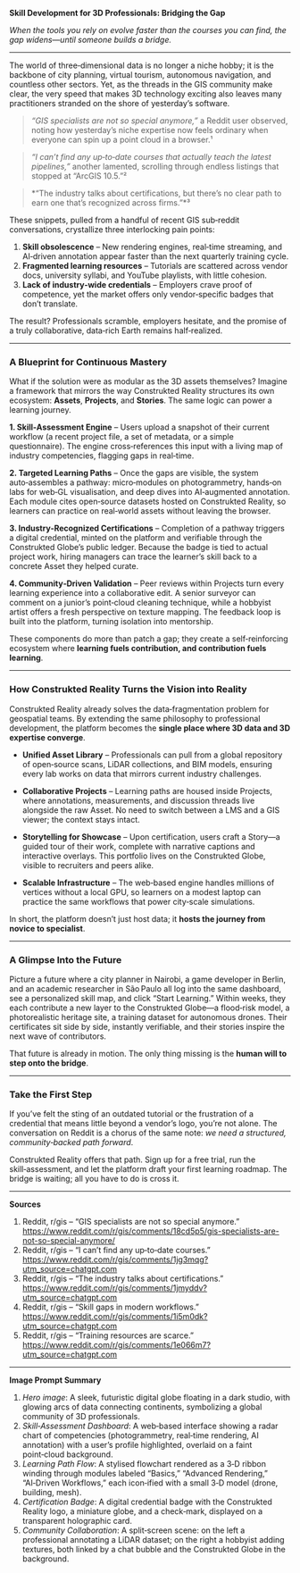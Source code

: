 **Skill Development for 3D Professionals: Bridging the Gap**  

*When the tools you rely on evolve faster than the courses you can find, the gap widens—until someone builds a bridge.*  

---

The world of three‑dimensional data is no longer a niche hobby; it is the backbone of city planning, virtual tourism, autonomous navigation, and countless other sectors. Yet, as the threads in the GIS community make clear, the very speed that makes 3D technology exciting also leaves many practitioners stranded on the shore of yesterday’s software.  

> *“GIS specialists are not so special anymore,”* a Reddit user observed, noting how yesterday’s niche expertise now feels ordinary when everyone can spin up a point cloud in a browser.¹  

> *“I can’t find any up‑to‑date courses that actually teach the latest pipelines,”* another lamented, scrolling through endless listings that stopped at “ArcGIS 10.5.”²  

> *“The industry talks about certifications, but there’s no clear path to earn one that’s recognized across firms.”*³  

These snippets, pulled from a handful of recent GIS sub‑reddit conversations, crystallize three interlocking pain points:  

1. **Skill obsolescence** – New rendering engines, real‑time streaming, and AI‑driven annotation appear faster than the next quarterly training cycle.  
2. **Fragmented learning resources** – Tutorials are scattered across vendor docs, university syllabi, and YouTube playlists, with little cohesion.  
3. **Lack of industry‑wide credentials** – Employers crave proof of competence, yet the market offers only vendor‑specific badges that don’t translate.  

The result? Professionals scramble, employers hesitate, and the promise of a truly collaborative, data‑rich Earth remains half‑realized.  

---

### A Blueprint for Continuous Mastery  

What if the solution were as modular as the 3D assets themselves? Imagine a framework that mirrors the way Construkted Reality structures its own ecosystem: **Assets**, **Projects**, and **Stories**. The same logic can power a learning journey.  

**1. Skill‑Assessment Engine** – Users upload a snapshot of their current workflow (a recent project file, a set of metadata, or a simple questionnaire). The engine cross‑references this input with a living map of industry competencies, flagging gaps in real‑time.  

**2. Targeted Learning Paths** – Once the gaps are visible, the system auto‑assembles a pathway: micro‑modules on photogrammetry, hands‑on labs for web‑GL visualisation, and deep dives into AI‑augmented annotation. Each module cites open‑source datasets hosted on Construkted Reality, so learners can practice on real‑world assets without leaving the browser.  

**3. Industry‑Recognized Certifications** – Completion of a pathway triggers a digital credential, minted on the platform and verifiable through the Construkted Globe’s public ledger. Because the badge is tied to actual project work, hiring managers can trace the learner’s skill back to a concrete Asset they helped curate.  

**4. Community‑Driven Validation** – Peer reviews within Projects turn every learning experience into a collaborative edit. A senior surveyor can comment on a junior’s point‑cloud cleaning technique, while a hobbyist artist offers a fresh perspective on texture mapping. The feedback loop is built into the platform, turning isolation into mentorship.  

These components do more than patch a gap; they create a self‑reinforcing ecosystem where **learning fuels contribution, and contribution fuels learning**.  

---

### How Construkted Reality Turns the Vision into Reality  

Construkted Reality already solves the data‑fragmentation problem for geospatial teams. By extending the same philosophy to professional development, the platform becomes the **single place where 3D data and 3D expertise converge**.  

- **Unified Asset Library** – Professionals can pull from a global repository of open‑source scans, LiDAR collections, and BIM models, ensuring every lab works on data that mirrors current industry challenges.  

- **Collaborative Projects** – Learning paths are housed inside Projects, where annotations, measurements, and discussion threads live alongside the raw Asset. No need to switch between a LMS and a GIS viewer; the context stays intact.  

- **Storytelling for Showcase** – Upon certification, users craft a Story—a guided tour of their work, complete with narrative captions and interactive overlays. This portfolio lives on the Construkted Globe, visible to recruiters and peers alike.  

- **Scalable Infrastructure** – The web‑based engine handles millions of vertices without a local GPU, so learners on a modest laptop can practice the same workflows that power city‑scale simulations.  

In short, the platform doesn’t just host data; it **hosts the journey from novice to specialist**.  

---

### A Glimpse Into the Future  

Picture a future where a city planner in Nairobi, a game developer in Berlin, and an academic researcher in São Paulo all log into the same dashboard, see a personalized skill map, and click “Start Learning.” Within weeks, they each contribute a new layer to the Construkted Globe—a flood‑risk model, a photorealistic heritage site, a training dataset for autonomous drones. Their certificates sit side by side, instantly verifiable, and their stories inspire the next wave of contributors.  

That future is already in motion. The only thing missing is the **human will to step onto the bridge**.  

---

### Take the First Step  

If you’ve felt the sting of an outdated tutorial or the frustration of a credential that means little beyond a vendor’s logo, you’re not alone. The conversation on Reddit is a chorus of the same note: *we need a structured, community‑backed path forward*.  

Construkted Reality offers that path. Sign up for a free trial, run the skill‑assessment, and let the platform draft your first learning roadmap. The bridge is waiting; all you have to do is cross it.  

---

**Sources**  

1. Reddit, r/gis – “GIS specialists are not so special anymore.” https://www.reddit.com/r/gis/comments/18cd5p5/gis-specialists-are-not-so-special-anymore/  
2. Reddit, r/gis – “I can’t find any up‑to‑date courses.” https://www.reddit.com/r/gis/comments/1jg3mqg?utm_source=chatgpt.com  
3. Reddit, r/gis – “The industry talks about certifications.” https://www.reddit.com/r/gis/comments/1jmyddv?utm_source=chatgpt.com  
4. Reddit, r/gis – “Skill gaps in modern workflows.” https://www.reddit.com/r/gis/comments/1i5m0dk?utm_source=chatgpt.com  
5. Reddit, r/gis – “Training resources are scarce.” https://www.reddit.com/r/gis/comments/1e066m7?utm_source=chatgpt.com  

---

**Image Prompt Summary**  

1. *Hero image*: A sleek, futuristic digital globe floating in a dark studio, with glowing arcs of data connecting continents, symbolizing a global community of 3D professionals.  
2. *Skill‑Assessment Dashboard*: A web‑based interface showing a radar chart of competencies (photogrammetry, real‑time rendering, AI annotation) with a user’s profile highlighted, overlaid on a faint point‑cloud background.  
3. *Learning Path Flow*: A stylised flowchart rendered as a 3‑D ribbon winding through modules labeled “Basics,” “Advanced Rendering,” “AI‑Driven Workflows,” each icon‑ified with a small 3‑D model (drone, building, mesh).  
4. *Certification Badge*: A digital credential badge with the Construkted Reality logo, a miniature globe, and a check‑mark, displayed on a transparent holographic card.  
5. *Community Collaboration*: A split‑screen scene: on the left a professional annotating a LiDAR dataset; on the right a hobbyist adding textures, both linked by a chat bubble and the Construkted Globe in the background.  
